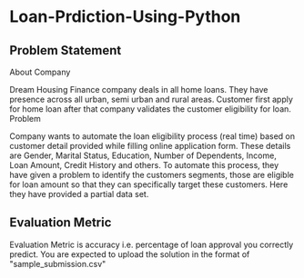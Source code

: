# Loan-Prdiction-Using-Python

## Problem Statement

About Company

Dream Housing Finance company deals in all home loans. They have presence across all urban, semi urban and rural areas. Customer first apply for home loan after that company validates the customer eligibility for loan.
Problem

Company wants to automate the loan eligibility process (real time) based on customer detail provided while filling online application form. These details are Gender, Marital Status, Education, Number of Dependents, Income, Loan Amount, Credit History and others. To automate this process, they have given a problem to identify the customers segments, those are eligible for loan amount so that they can specifically target these customers. Here they have provided a partial data set.

## Evaluation Metric
Evaluation Metric is accuracy i.e. percentage of loan approval you correctly predict.
You are expected to upload the solution in the format of "sample_submission.csv"
